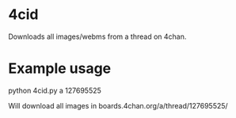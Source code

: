# 4cid
Downloads all images/webms from a thread on 4chan.

# Example usage
python 4cid.py a 127695525

Will download all images in boards.4chan.org/a/thread/127695525/
